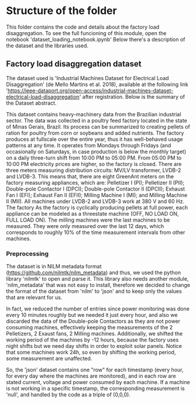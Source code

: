 # Structure of the folder

This folder contains the code and details about the factory load disaggregation.
To see the full funcioning of this module, open the notebook 'dataset_loading_notebook.ipynb'
Below there's a description of the dataset and the libraries used.

## Factory load disaggregation dataset

The dataset used is 'Industrial Machines Dataset for Electrical Load Disaggregation' (de Mello Martins et al. 2018), available at the following link 'https://ieee-dataport.org/open-access/industrial-machines-dataset-electrical-load-disaggregation' after registration. Below is the summary of the Dataset abstract.

This dataset contains heavy-machinery data from the Brazilian industrial sector. The data was collected in a poultry feed factory located  in the state of Minas Gerais, Brazil. Its process can be summarized to creating pellets of ration for poultry from corn or soybeans and added nutrients. The factory produces at fullscale over the entire year, thus it has well-behaved usage patterns at any time. It operates from Mondays through Fridays (and occasionally on Saturdays, in case production is below the monthly target) on a daily three-turn shift from 10:00 PM to 05:00 PM. From 05:00 PM to 10:00 PM electricity prices are higher, so the factory is closed. There are three meters measuring distribution circuits: MV/LV transformer, LVDB-2 and LVDB-3. This means that, there are eight GreenAnt meters on the factory measuring appliances, which are:  Pelletizer I (PI); Pelletizer II (PII); Double-pole Contactor I (DPCI); Double-pole Contactor II (DPCII); Exhaust Fan I (EFI); Exhaust Fan II (EFII); Milling Machine I (MI); and Milling Machine II (MII). All machines under LVDB-2 and LVDB-3 work at 380 V and 60 Hz. The factory  As the factory is cyclically producing pellets at full power, each appliance can be modeled as a threestate machine (OFF, NO LOAD ON, FULL LOAD ON). The milling machines were the last machines to be measured. They were only measured over the last 12 days, which corresponds to roughly 10% of the time measurement intervals from other machines.

### Preprocessing

The dataset is in NILM metadata format (https://github.com/nilmtk/nilm_metadata) and thus, we used the python library 'nilmtk' to open and parse it. This library also needs another module, 'nilm_metadata' that was not easy to install, therefore we decided to change the format of the dataset from 'nilm' to 'json' and to keep only the values that are relevant for us.

In fact, we reduced the number of entries since power monitoring was done every 10 minutes roughly but we needed it just every hour, and also we discarded the data of the Double-pole Contactors as they are not power consuming machines, effectively keeping the measurements of the 2 Pelletizers, 2 Exaust fans, 2 Milling machines. Additionally, we shifted the working period of the machines by -12 hours, because the factory uses night shifts but we need day shifts in order to exploit solar panels. Notice that some machines work 24h, so even by shifting the working period, some measurement are unaffected.

So, the 'json' dataset contains one "row" for each timestamp (every hour, for every day where the machines are monitored), and in each row are stated current, voltage and power consumed by each machine. If a machine is not working in a specific timestamp, the corresponding measurement is 'null', and handled by the code as a triple of (0,0,0).

